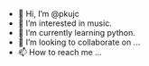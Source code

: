 - 👋 Hi, I’m @pkujc
- 👀 I’m interested in music.
- 🌱 I’m currently learning python.
- 💞️ I’m looking to collaborate on ...
- 📫 How to reach me ...

<!---
pkujc/pkujc is a ✨ special ✨ repository because its `README.md` (this file) appears on your GitHub profile.
You can click the Preview link to take a look at your changes.
--->
